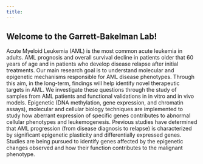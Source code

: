 ```yaml
---
title:
---
```


## Welcome to the Garrett-Bakelman Lab!

Acute Myeloid Leukemia (AML) is the most common acute leukemia in adults. AML prognosis and overall survival decline in patients older that 60 years of age and in patients who develop disease relapse after initial treatments. Our main research goal is to understand molecular and epigenetic mechanisms responsible for AML disease phenotypes. Through this aim, in the long-term, findings will help identify novel therapeutic targets in AML. We investigate these questions through the study of
samples from AML patients and functional validations in in vitro and in vivo models. Epigenetic (DNA methylation, gene
expression, and chromatin assays), molecular and cellular biology techniques are implemented to study how aberrant expression
of specific genes contributes to abnormal cellular phenotypes and leukemogenesis. Previous studies have determined that AML
progression (from disease diagnosis to relapse) is characterized by significant epigenetic plasticity and differentially
expressed genes. Studies are being pursued to identify genes affected by the epigenetic changes observed and how their
function contributes to the malignant phenotype.

